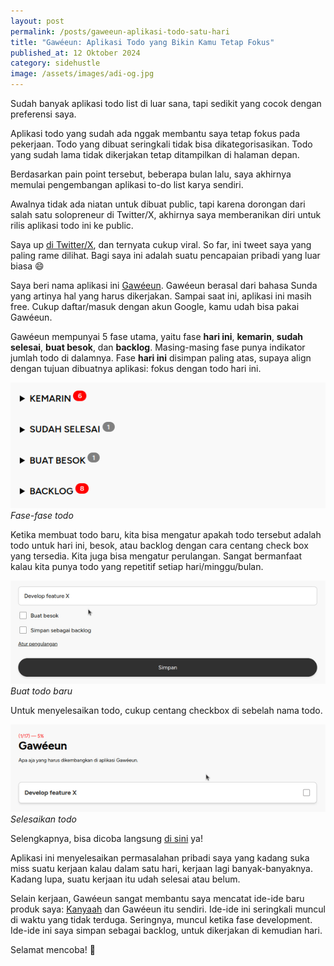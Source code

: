 ```yaml
---
layout: post
permalink: /posts/gaweeun-aplikasi-todo-satu-hari
title: "Gawéeun: Aplikasi Todo yang Bikin Kamu Tetap Fokus"
published_at: 12 Oktober 2024
category: sidehustle
image: /assets/images/adi-og.jpg
---
```


Sudah banyak aplikasi todo list di luar sana, tapi sedikit yang cocok dengan preferensi saya.

Aplikasi todo yang sudah ada nggak membantu saya tetap fokus pada pekerjaan. Todo yang dibuat seringkali tidak bisa dikategorisasikan. Todo yang sudah lama tidak dikerjakan tetap ditampilkan di halaman depan.

Berdasarkan pain point tersebut, beberapa bulan lalu, saya akhirnya memulai pengembangan aplikasi to-do list karya sendiri.
<!--more-->
Awalnya tidak ada niatan untuk dibuat public, tapi karena dorongan dari salah satu solopreneur di Twitter/X, akhirnya saya memberanikan diri untuk rilis aplikasi todo ini ke public.

Saya up [di Twitter/X](https://x.com/adi_prnm/status/1800893858282422504?t=ousC8Bobebxv8o8vh3cNBw&s=19), dan ternyata cukup viral. So far, ini tweet saya yang paling rame dilihat. Bagi saya ini adalah suatu pencapaian pribadi yang luar biasa 😄

Saya beri nama aplikasi ini [Gawéeun](https://gaweeun.my.id). Gawéeun berasal dari bahasa Sunda yang artinya hal yang harus dikerjakan. Sampai saat ini, aplikasi ini masih free. Cukup daftar/masuk dengan akun Google, kamu udah bisa pakai Gawéeun.

Gawéeun mempunyai 5 fase utama, yaitu fase **hari ini**, **kemarin**, **sudah selesai**, **buat besok**, dan **backlog**. Masing-masing fase punya indikator jumlah todo di dalamnya. Fase **hari ini** disimpan paling atas, supaya align dengan tujuan dibuatnya aplikasi: fokus dengan todo hari ini.

![Fase di Gawéeun](/assets/images/2024/10/gaweeun-phases.png)
*Fase-fase todo*

Ketika membuat todo baru, kita bisa mengatur apakah todo tersebut adalah todo untuk hari ini, besok, atau backlog dengan cara centang check box yang tersedia. Kita juga bisa mengatur perulangan. Sangat bermanfaat kalau kita punya todo yang repetitif setiap hari/minggu/bulan.

![Buat todo baru](/assets/images/2024/10/create-todo.gif)
*Buat todo baru*

Untuk menyelesaikan todo, cukup centang checkbox di sebelah nama todo.

![Buat todo baru](/assets/images/2024/10/complete-todo.gif)
*Selesaikan todo*

Selengkapnya, bisa dicoba langsung [di sini](https://gaweeun.my.id) ya!

Aplikasi ini menyelesaikan permasalahan pribadi saya yang kadang suka miss suatu kerjaan kalau dalam satu hari, kerjaan lagi banyak-banyaknya. Kadang lupa, suatu kerjaan itu udah selesai atau belum.

Selain kerjaan, Gawéeun sangat membantu saya mencatat ide-ide baru produk saya: [Kanyaah](https://kanyaah.com) dan Gawéeun itu sendiri. Ide-ide ini seringkali muncul di waktu yang tidak terduga. Seringnya, muncul ketika fase development. Ide-ide ini saya simpan sebagai backlog, untuk dikerjakan di kemudian hari.

Selamat mencoba! 🫡
